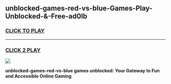 
## unblocked-games-red-vs-blue-Games-Play-Unblocked-&-Free-ad0lb
<h3>
<a href="https://premium76.site?title=unblocked-games-red-vs-blue&ref=24A">CLICK TO PLAY</a></h3>
<hr>

<h3>
<a href="https://premium76.site?title=unblocked-games-red-vs-blue&ref=24A">CLICK 2 PLAY</a>
  
</h3>

<a href="https://premium76.site?title=unblocked-games-red-vs-blue&ref=24A"><img src="https://clearcache.store/games.png"></a>


**unblocked-games-red-vs-blue games unblocked: Your Gateway to Fun and Accessible Online Gaming**
